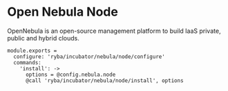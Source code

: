 
# Open Nebula Node

OpenNebula is an open-source management platform to build IaaS private, public and hybrid clouds.

    module.exports =
      configure: 'ryba/incubator/nebula/node/configure'
      commands:
        'install': ->
          options = @config.nebula.node
          @call 'ryba/incubator/nebula/node/install', options
